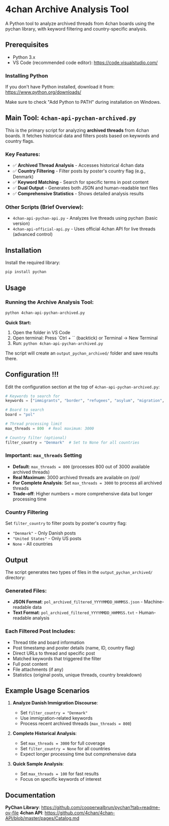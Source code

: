 # 4chan Archive Analysis Tool

A Python tool to analyze archived threads from 4chan boards using the pychan library, with keyword filtering and country-specific analysis.

## Prerequisites

- Python 3.x
- VS Code (recommended code editor): https://code.visualstudio.com/

### Installing Python

If you don't have Python installed, download it from:
https://www.python.org/downloads/

Make sure to check "Add Python to PATH" during installation on Windows.

## Main Tool: `4chan-api-pychan-archived.py`

This is the primary script for analyzing **archived threads** from 4chan boards. It fetches historical data and filters posts based on keywords and country flags.

### Key Features:
- ✅ **Archived Thread Analysis** - Accesses historical 4chan data
- ✅ **Country Filtering** - Filter posts by poster's country flag (e.g., Denmark)
- ✅ **Keyword Matching** - Search for specific terms in post content
- ✅ **Dual Output** - Generates both JSON and human-readable text files
- ✅ **Comprehensive Statistics** - Shows detailed analysis results

### Other Scripts (Brief Overview):
- `4chan-api-pychan-api.py` - Analyzes live threads using pychan (basic version)
- `4chan-api-official-api.py` - Uses official 4chan API for live threads (advanced control)

## Installation

Install the required library:
```bash
pip install pychan
```

## Usage

### Running the Archive Analysis Tool:

```bash
python 4chan-api-pychan-archived.py
```

**Quick Start:**
1. Open the folder in VS Code
2. Open terminal: Press `Ctrl + `` (backtick) or Terminal → New Terminal
3. Run: `python 4chan-api-pychan-archived.py`

The script will create an `output_pychan_archived/` folder and save results there.

## Configuration !!!

Edit the configuration section at the top of `4chan-api-pychan-archived.py`:

```python
# Keywords to search for
keywords = ["immigrants", "border", "refugees", "asylum", "migration", "illegal", "visa", "citizenship", "deportation"]

# Board to search
board = "pol"  

# Thread processing limit
max_threads = 800  # Real maximum: 3000

# Country filter (optional)
filter_country = "Denmark"  # Set to None for all countries
```

### Important: `max_threads` Setting

- **Default**: `max_threads = 800` (processes 800 out of 3000 available archived threads)
- **Real Maximum**: 3000 archived threads are available on /pol/
- **For Complete Analysis**: Set `max_threads = 3000` to process all archived threads
- **Trade-off**: Higher numbers = more comprehensive data but longer processing time

### Country Filtering

Set `filter_country` to filter posts by poster's country flag:
- `"Denmark"` - Only Danish posts
- `"United States"` - Only US posts  
- `None` - All countries

## Output

The script generates two types of files in the `output_pychan_archived/` directory:

### Generated Files:
- **JSON Format**: `pol_archived_filtered_YYYYMMDD_HHMMSS.json` - Machine-readable data
- **Text Format**: `pol_archived_filtered_YYYYMMDD_HHMMSS.txt` - Human-readable analysis

### Each Filtered Post Includes:
- Thread title and board information
- Post timestamp and poster details (name, ID, country flag)
- Direct URLs to thread and specific post
- Matched keywords that triggered the filter
- Full post content
- File attachments (if any)
- Statistics (original posts, unique threads, country breakdown)

## Example Usage Scenarios

1. **Analyze Danish Immigration Discourse**: 
   - Set `filter_country = "Denmark"`
   - Use immigration-related keywords
   - Process recent archived threads (`max_threads = 800`)

2. **Complete Historical Analysis**:
   - Set `max_threads = 3000` for full coverage
   - Set `filter_country = None` for all countries
   - Expect longer processing time but comprehensive data

3. **Quick Sample Analysis**:
   - Set `max_threads = 100` for fast results
   - Focus on specific keywords of interest

## Documentation

**PyChan Library**: https://github.com/cooperwalbrun/pychan?tab=readme-ov-file
**4chan API**: https://github.com/4chan/4chan-API/blob/master/pages/Catalog.md